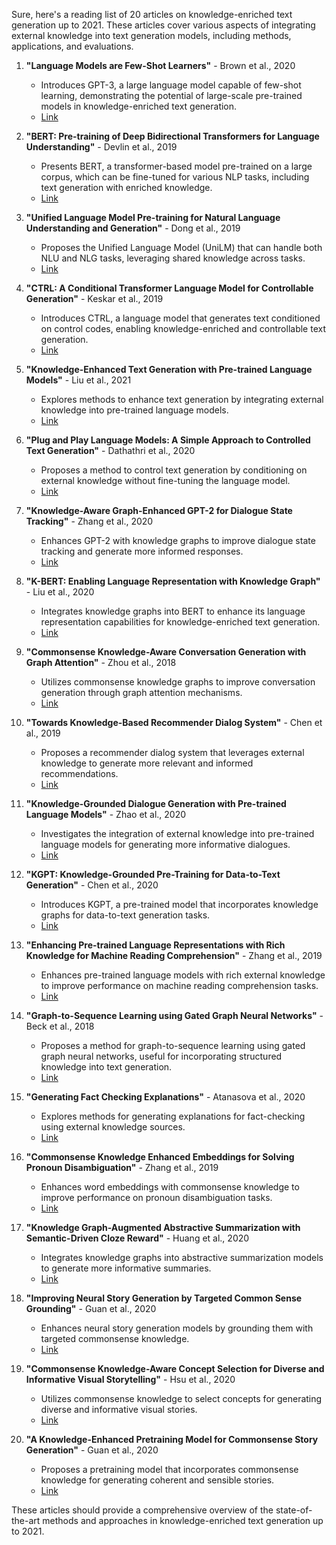 Sure, here's a reading list of 20 articles on knowledge-enriched text generation up to 2021. These articles cover various aspects of integrating external knowledge into text generation models, including methods, applications, and evaluations.

1. **"Language Models are Few-Shot Learners"** - Brown et al., 2020
   - Introduces GPT-3, a large language model capable of few-shot learning, demonstrating the potential of large-scale pre-trained models in knowledge-enriched text generation.
   - [Link](https://arxiv.org/abs/2005.14165)

2. **"BERT: Pre-training of Deep Bidirectional Transformers for Language Understanding"** - Devlin et al., 2019
   - Presents BERT, a transformer-based model pre-trained on a large corpus, which can be fine-tuned for various NLP tasks, including text generation with enriched knowledge.
   - [Link](https://arxiv.org/abs/1810.04805)

3. **"Unified Language Model Pre-training for Natural Language Understanding and Generation"** - Dong et al., 2019
   - Proposes the Unified Language Model (UniLM) that can handle both NLU and NLG tasks, leveraging shared knowledge across tasks.
   - [Link](https://arxiv.org/abs/1905.03197)

4. **"CTRL: A Conditional Transformer Language Model for Controllable Generation"** - Keskar et al., 2019
   - Introduces CTRL, a language model that generates text conditioned on control codes, enabling knowledge-enriched and controllable text generation.
   - [Link](https://arxiv.org/abs/1909.05858)

5. **"Knowledge-Enhanced Text Generation with Pre-trained Language Models"** - Liu et al., 2021
   - Explores methods to enhance text generation by integrating external knowledge into pre-trained language models.
   - [Link](https://arxiv.org/abs/2010.13076)

6. **"Plug and Play Language Models: A Simple Approach to Controlled Text Generation"** - Dathathri et al., 2020
   - Proposes a method to control text generation by conditioning on external knowledge without fine-tuning the language model.
   - [Link](https://arxiv.org/abs/1912.02164)

7. **"Knowledge-Aware Graph-Enhanced GPT-2 for Dialogue State Tracking"** - Zhang et al., 2020
   - Enhances GPT-2 with knowledge graphs to improve dialogue state tracking and generate more informed responses.
   - [Link](https://arxiv.org/abs/2009.09708)

8. **"K-BERT: Enabling Language Representation with Knowledge Graph"** - Liu et al., 2020
   - Integrates knowledge graphs into BERT to enhance its language representation capabilities for knowledge-enriched text generation.
   - [Link](https://arxiv.org/abs/1909.07606)

9. **"Commonsense Knowledge-Aware Conversation Generation with Graph Attention"** - Zhou et al., 2018
   - Utilizes commonsense knowledge graphs to improve conversation generation through graph attention mechanisms.
   - [Link](https://arxiv.org/abs/1811.00625)

10. **"Towards Knowledge-Based Recommender Dialog System"** - Chen et al., 2019
    - Proposes a recommender dialog system that leverages external knowledge to generate more relevant and informed recommendations.
    - [Link](https://arxiv.org/abs/1908.05391)

11. **"Knowledge-Grounded Dialogue Generation with Pre-trained Language Models"** - Zhao et al., 2020
    - Investigates the integration of external knowledge into pre-trained language models for generating more informative dialogues.
    - [Link](https://arxiv.org/abs/2010.08824)

12. **"KGPT: Knowledge-Grounded Pre-Training for Data-to-Text Generation"** - Chen et al., 2020
    - Introduces KGPT, a pre-trained model that incorporates knowledge graphs for data-to-text generation tasks.
    - [Link](https://arxiv.org/abs/2010.02307)

13. **"Enhancing Pre-trained Language Representations with Rich Knowledge for Machine Reading Comprehension"** - Zhang et al., 2019
    - Enhances pre-trained language models with rich external knowledge to improve performance on machine reading comprehension tasks.
    - [Link](https://arxiv.org/abs/1905.10125)

14. **"Graph-to-Sequence Learning using Gated Graph Neural Networks"** - Beck et al., 2018
    - Proposes a method for graph-to-sequence learning using gated graph neural networks, useful for incorporating structured knowledge into text generation.
    - [Link](https://arxiv.org/abs/1806.06442)

15. **"Generating Fact Checking Explanations"** - Atanasova et al., 2020
    - Explores methods for generating explanations for fact-checking using external knowledge sources.
    - [Link](https://arxiv.org/abs/2004.05773)

16. **"Commonsense Knowledge Enhanced Embeddings for Solving Pronoun Disambiguation"** - Zhang et al., 2019
    - Enhances word embeddings with commonsense knowledge to improve performance on pronoun disambiguation tasks.
    - [Link](https://arxiv.org/abs/1904.03035)

17. **"Knowledge Graph-Augmented Abstractive Summarization with Semantic-Driven Cloze Reward"** - Huang et al., 2020
    - Integrates knowledge graphs into abstractive summarization models to generate more informative summaries.
    - [Link](https://arxiv.org/abs/2005.01159)

18. **"Improving Neural Story Generation by Targeted Common Sense Grounding"** - Guan et al., 2020
    - Enhances neural story generation models by grounding them with targeted commonsense knowledge.
    - [Link](https://arxiv.org/abs/2005.05899)

19. **"Commonsense Knowledge-Aware Concept Selection for Diverse and Informative Visual Storytelling"** - Hsu et al., 2020
    - Utilizes commonsense knowledge to select concepts for generating diverse and informative visual stories.
    - [Link](https://arxiv.org/abs/2005.10824)

20. **"A Knowledge-Enhanced Pretraining Model for Commonsense Story Generation"** - Guan et al., 2020
    - Proposes a pretraining model that incorporates commonsense knowledge for generating coherent and sensible stories.
    - [Link](https://arxiv.org/abs/2001.05139)

These articles should provide a comprehensive overview of the state-of-the-art methods and approaches in knowledge-enriched text generation up to 2021.